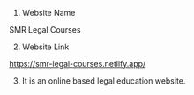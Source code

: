 1. Website Name

SMR Legal Courses

2. Website Link

https://smr-legal-courses.netlify.app/

3. It is an online based legal education website.
